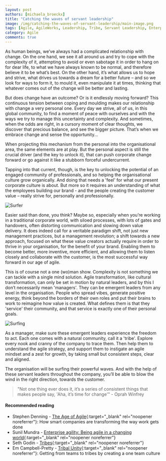 ```yaml
---
layout: post
authors: [michaela_broeckx]
title: "Catching the waves of servant leadership"
image: /img/catching-the-waves-of-servant-leadership/main-image.png
tags: [Agile, AgileWorks, Leadership, Tribe, Servant Leadership, Enterprise Agility, Change, Agile Coaching]
category: Agile
comments: true
---
```


As human beings, we’ve always had a complicated relationship with change.
On the one hand, we see it all around us and try to cope with the complexity of it, attempting to avoid or even sabotage it in order to hang on for dear life, 
to what we have always known to be normal, and therefore believe it to be what’s best.
On the other hand, it’s what allows us to hope and strive, what drives us towards a dream for a better future – and so we look for ways to form it, 
to mould it, even manipulate it at times, thinking that whatever comes out of the change will be better and lasting.

But does change have an outcome? 
Or is it endlessly moving forward? 
This continuous tension between coping and moulding makes our relationship with change a very personal one. 
Every day we strive, all of us, in this global community, to find a moment of peace with ourselves and with the ways we try to manage this uncertainty and complexity.
And sometimes, when the odds are right, in a cursory moment of clear thoughts, we discover that precious balance, and see the bigger picture. 
That’s when we embrace change and sense the opportunity...

When projecting this mechanism from the personal into the organisational area, the same elements are at play. 
But the personal aspect is still the crucial driver (and the key to unlock it), that can push corporate change forward or go against it like a stubborn forceful undercurrent.

Tapping into that current, though, is the key to unlocking the potential of an engaged community of professionals, and so helping the organisational culture grow organically. 
And doing that needs a 'feel' for what our present corporate culture is about. 
But more so it requires an understanding of what the employees building our brand - and the people creating the customer value – really strive for, 
personally and professionally.

<img alt="Surfer" src="{{ '/img/catching-the-waves-of-servant-leadership/surfing.png' | prepend: site.baseurl }}" class="image fit" style="margin:0px auto; max-width: 750px;">

Easier said than done, you think? 
Maybe so, especially when you’re working in a traditional corporate world, with siloed processes, with lots of gates and handovers, 
often distorting communication and slowing down value delivery. 
It does indeed call for a veritable paradigm shift, not just new management practices, but a management revolution; 
a shift towards a new approach, focused on what these value creators actually require in order to thrive in your organisation, for the benefit of your brand. 
Enabling them to become better, more inventive, more efficient, and allowing them to listen closely and collaborate with the customer, 
is the most successful way forward in our age of agile.

This is of course not a one (wo)man show. 
Complexity is not something we can tackle with a single mind solution. 
Agile transformation, like cultural transformation, can only be set in motion by natural leaders, and by this I don’t necessarily mean 'managers'. 
They can be emergent leaders from any level in the organisation. 
People who spread vibes, generate positive energy, think beyond the borders of their own roles and put their brains to work to reimagine how value is created. 
What defines them is that they 'service' their community, and that service is exactly one of their personal goals.

<img alt="Surfing" src="{{ '/img/catching-the-waves-of-servant-leadership/surfing2.png' | prepend: site.baseurl }}" class="image fit" style="margin:0px auto; max-width: 750px;">

As a manager, make sure these emergent leaders experience the freedom to act. 
Each one comes with a natural community, call it a 'tribe'. 
Explore every nook and cranny of the company to trace them. 
Then help them to understand the agile strategy, and support them to instigate an agile mindset and a zest for growth, 
by taking small but consistent steps, clear and aligned.

The organisation will be surfing their powerful waves. 
And with the help of these servant leaders throughout the company, you’ll be able to blow the wind in the right direction, towards the customer.

> "Not one thing ever does it, it’s a series of consistent things that makes people say, 'Aha, it’s time for change'" - Oprah Winfrey


#### Recommended reading
* Stephen Denning - [The Age of Agile](https://www.amazon.com/dp/B072J5XPTP/){:target="_blank" rel="noopener noreferrer"}: How smart companies are transforming the way work gets done
* Sunil Mundra - [Enterprise agility: Being agile in a changing world](https://www.amazon.com/gp/product/B0788T1PSN/){:target="_blank" rel="noopener noreferrer"}
* Seth Godin - [Tribes](https://www.amazon.com/gp/product/1591842336/){:target="_blank" rel="noopener noreferrer"}
* Em Campbell-Pretty - [Tribal Unity](https://www.amazon.com/gp/product/B01LZ0O4RC/){:target="_blank" rel="noopener noreferrer"}: Getting from teams to tribes by creating a one team culture
